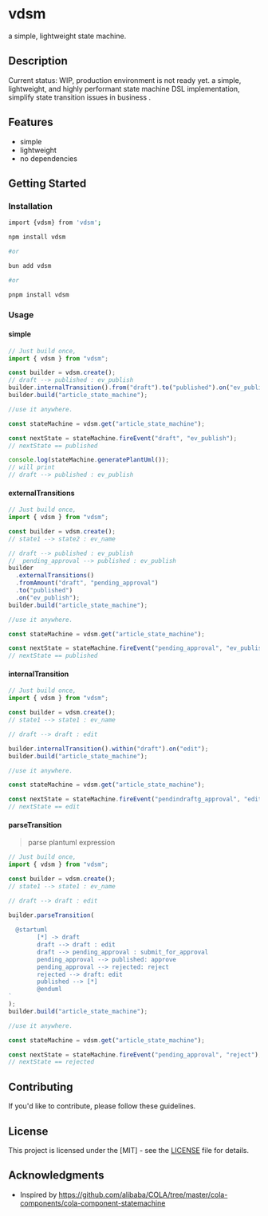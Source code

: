 # vdsm

a simple, lightweight state machine.

## Description

Current status: WIP, production environment is not ready yet.
a simple, lightweight, and highly performant state machine DSL implementation, simplify state transition issues in business .

## Features

- simple
- lightweight
- no dependencies

## Getting Started

### Installation

```bash
import {vdsm} from 'vdsm';

npm install vdsm

#or

bun add vdsm

#or

pnpm install vdsm

```

### Usage

#### simple

```typescript
// Just build once,
import { vdsm } from "vdsm";

const builder = vdsm.create();
// draft --> published : ev_publish
builder.internalTransition().from("draft").to("published").on("ev_publish");
builder.build("article_state_machine");

//use it anywhere.

const stateMachine = vdsm.get("article_state_machine");

const nextState = stateMachine.fireEvent("draft", "ev_publish");
// nextState == published

console.log(stateMachine.generatePlantUml());
// will print
// draft --> published : ev_publish
```

#### externalTransitions

```typescript
// Just build once,
import { vdsm } from "vdsm";

const builder = vdsm.create();
// state1 --> state2 : ev_name

// draft --> published : ev_publish
//  pending_approval --> published : ev_publish
builder
  .externalTransitions()
  .fromAmount("draft", "pending_approval")
  .to("published")
  .on("ev_publish");
builder.build("article_state_machine");

//use it anywhere.

const stateMachine = vdsm.get("article_state_machine");

const nextState = stateMachine.fireEvent("pending_approval", "ev_publish");
// nextState == published
```

#### internalTransition

```typescript
// Just build once,
import { vdsm } from "vdsm";

const builder = vdsm.create();
// state1 --> state1 : ev_name

// draft --> draft : edit

builder.internalTransition().within("draft").on("edit");
builder.build("article_state_machine");

//use it anywhere.

const stateMachine = vdsm.get("article_state_machine");

const nextState = stateMachine.fireEvent("pendindraftg_approval", "edit");
// nextState == edit
```

#### parseTransition

> parse plantuml expression

```typescript
// Just build once,
import { vdsm } from "vdsm";

const builder = vdsm.create();
// state1 --> state1 : ev_name

// draft --> draft : edit

builder.parseTransition(
  `
  @startuml
        [*] -> draft
        draft --> draft : edit
        draft --> pending_approval : submit_for_approval
        pending_approval --> published: approve
        pending_approval --> rejected: reject
        rejected --> draft: edit
        published --> [*]
        @enduml
`
);
builder.build("article_state_machine");

//use it anywhere.

const stateMachine = vdsm.get("article_state_machine");

const nextState = stateMachine.fireEvent("pending_approval", "reject");
// nextState == rejected
```

## Contributing

If you'd like to contribute, please follow these guidelines.

## License

This project is licensed under the [MIT] - see the [LICENSE](LICENSE) file for details.

## Acknowledgments

- Inspired by https://github.com/alibaba/COLA/tree/master/cola-components/cola-component-statemachine
